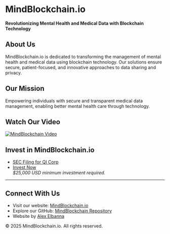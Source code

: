 # MindBlockchain.io

**Revolutionizing Mental Health and Medical Data with Blockchain Technology**

## About Us
MindBlockchain.io is dedicated to transforming the management of mental health and medical data using blockchain technology. Our solutions ensure secure, patient-focused, and innovative approaches to data sharing and privacy.

## Our Mission
Empowering individuals with secure and transparent medical data management, enabling better mental health care through technology.

## Watch Our Video
[![MindBlockchain Video](https://img.youtube.com/vi/mjLZvwoFng8/0.jpg)](https://www.youtube.com/embed/mjLZvwoFng8?autoplay=1&mute=1)

## Invest in MindBlockchain.io
- [SEC Filing for QI Corp](https://www.sec.gov/Archives/edgar/data/1827189/000182718920000001/xslFormDX01/primary_doc.xml)
- [Invest Now](https://nowpayments.io/payment/?iid=5898607725)  
  *$25,000 USD minimum investment required.*

---

## Connect With Us
- Visit our website: [MindBlockchain.io](https://mindblockchain.io)
- Explore our GitHub: [MindBlockchain Repository](https://github.com/mindblockchain77/Mindblockchain)
- Website by [Alex Elbanna](https://elbanna.org)

&copy; 2025 MindBlockchain.io. All rights reserved.
